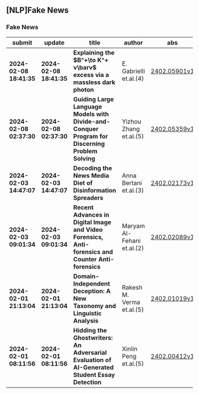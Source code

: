 ## [NLP]Fake News 

### Fake News

| submit | update | title | author | abs | PDF | code | cates | journal |
|---|---|---|---|---|---|---|---|---|
|**2024-02-08 18:41:35**|**2024-02-08 18:41:35**|**Explaining the $B^+\to K^+ ν\barν$ excess via a massless dark   photon**|E. Gabrielli et.al.(4)|[2402.05901v1](http://arxiv.org/abs/2402.05901v1)|[gotoRead](http://arxiv.org/pdf/2402.05901v1)|null|hep-ph, hep-ex|null|
|**2024-02-08 02:37:30**|**2024-02-08 02:37:30**|**Guiding Large Language Models with Divide-and-Conquer Program for   Discerning Problem Solving**|Yizhou Zhang et.al.(5)|[2402.05359v1](http://arxiv.org/abs/2402.05359v1)|[gotoRead](http://arxiv.org/pdf/2402.05359v1)|null|cs.AI, cs.CL, cs.LG|null|
|**2024-02-03 14:47:07**|**2024-02-03 14:47:07**|**Decoding the News Media Diet of Disinformation Spreaders**|Anna Bertani et.al.(3)|[2402.02173v1](http://arxiv.org/abs/2402.02173v1)|[gotoRead](http://arxiv.org/pdf/2402.02173v1)|null|physics.soc-ph, cs.SI|null|
|**2024-02-03 09:01:34**|**2024-02-03 09:01:34**|**Recent Advances in Digital Image and Video Forensics, Anti-forensics and   Counter Anti-forensics**|Maryam Al-Fehani et.al.(2)|[2402.02089v1](http://arxiv.org/abs/2402.02089v1)|[gotoRead](http://arxiv.org/pdf/2402.02089v1)|null|cs.CR|null|
|**2024-02-01 21:13:04**|**2024-02-01 21:13:04**|**Domain-Independent Deception: A New Taxonomy and Linguistic Analysis**|Rakesh M. Verma et.al.(5)|[2402.01019v1](http://arxiv.org/abs/2402.01019v1)|[gotoRead](http://arxiv.org/pdf/2402.01019v1)|null|cs.CL, cs.CR, cs.CY|null|
|**2024-02-01 08:11:56**|**2024-02-01 08:11:56**|**Hidding the Ghostwriters: An Adversarial Evaluation of AI-Generated   Student Essay Detection**|Xinlin Peng et.al.(5)|[2402.00412v1](http://arxiv.org/abs/2402.00412v1)|[gotoRead](http://arxiv.org/pdf/2402.00412v1)|**[link](https://github.com/xinlinpeng/aig-asap)**|cs.CL, cs.AI|null|
